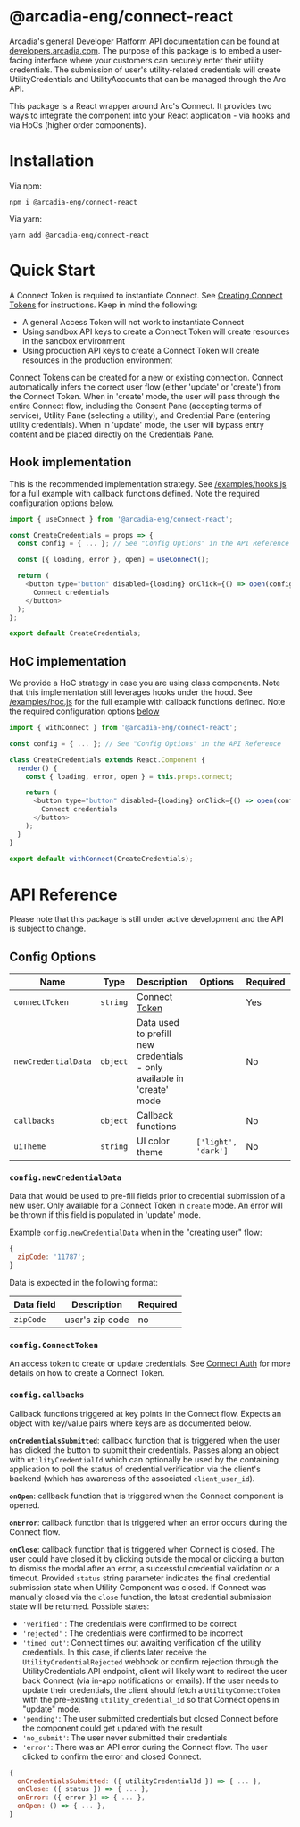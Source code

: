 # @arcadia-eng/connect-react

Arcadia's general Developer Platform API documentation can be found at [developers.arcadia.com](https://developers.arcadia.com). The purpose of this package is to embed a user-facing interface where your customers can securely enter their utility credentials. The submission of user's utility-related credentials will create UtilityCredentials and UtilityAccounts that can be managed through the Arc API.

This package is a React wrapper around Arc's Connect. It provides two ways to integrate the component into your React application - via hooks and via HoCs (higher order components).

# Installation

Via npm:

```
npm i @arcadia-eng/connect-react
```

Via yarn:

```
yarn add @arcadia-eng/connect-react
```

# Quick Start

A Connect Token is required to instantiate Connect. See [Creating Connect Tokens](https://developers.arcadia.com/#section/Authentication/Connect) for instructions. Keep in mind the following:

- A general Access Token will not work to instantiate Connect
- Using sandbox API keys to create a Connect Token will create resources in the sandbox environment
- Using production API keys to create a Connect Token will create resources in the production environment

Connect Tokens can be created for a new or existing connection. Connect automatically infers the correct user flow (either 'update' or 'create') from the Connect Token. When in 'create' mode, the user will pass through the entire Connect flow, including the Consent Pane (accepting terms of service), Utility Pane (selecting a utility), and Credential Pane (entering utility credentials). When in 'update' mode, the user will bypass entry content and be placed directly on the Credentials Pane.

## Hook implementation

This is the recommended implementation strategy. See [/examples/hooks.js](./examples/hook.js) for a full example with callback functions defined. Note the required configuration options [below](#config-options).

```javascript
import { useConnect } from '@arcadia-eng/connect-react';

const CreateCredentials = props => {
  const config = { ... }; // See "Config Options" in the API Reference

  const [{ loading, error }, open] = useConnect();

  return (
    <button type="button" disabled={loading} onClick={() => open(config)}>
      Connect credentials
    </button>
  );
};

export default CreateCredentials;
```

## HoC implementation

We provide a HoC strategy in case you are using class components. Note that this implementation still leverages hooks under the hood. See [/examples/hoc.js](./examples/hoc.js) for the full example with callback functions defined. Note the required configuration options [below](#config-options)

```javascript
import { withConnect } from '@arcadia-eng/connect-react';

const config = { ... }; // See "Config Options" in the API Reference

class CreateCredentials extends React.Component {
  render() {
    const { loading, error, open } = this.props.connect;

    return (
      <button type="button" disabled={loading} onClick={() => open(config)}>
        Connect credentials
      </button>
    );
  }
}

export default withConnect(CreateCredentials);
```

# API Reference

Please note that this package is still under active development and the API is subject to change.

## Config Options

| Name                | Type     | Description                                                                     | Options             | Required | Default |
| ------------------- | -------- | ------------------------------------------------------------------------------- | ------------------- | -------- | ------- |
| `connectToken`      | `string` | [Connect Token](https://developers.arcadia.com/#section/Authentication/Connect) |                     | Yes      | none    |
| `newCredentialData` | `object` | Data used to prefill new credentials - only available in 'create' mode          |                     | No       | none    |
| `callbacks`         | `object` | Callback functions                                                              |                     | No       | none    |
| `uiTheme`           | `string` | UI color theme                                                                  | `['light', 'dark']` | No       | 'light' |

### `config.newCredentialData`

Data that would be used to pre-fill fields prior to credential submission of a new user. Only available for a Connect Token in `create` mode. An error will be thrown if this field is populated in 'update' mode.

Example `config.newCredentialData` when in the "creating user" flow:

```javascript
{
  zipCode: '11787';
}
```

Data is expected in the following format:

| Data field | Description     | Required |
| ---------- | --------------- | -------- |
| `zipCode`  | user's zip code | no       |

### `config.ConnectToken`

An access token to create or update credentials. See [Connect Auth](https://developers.arcadia.com/#section/Authentication/Connect) for more details on how to create a Connect Token.

### `config.callbacks`

Callback functions triggered at key points in the Connect flow. Expects an object with key/value pairs where keys are as documented below.

**`onCredentialsSubmitted`**: callback function that is triggered when the user has clicked the button to submit their credentials. Passes along an object with `utilityCredentialId` which can optionally be used by the containing application to poll the status of credential verification via the client's backend (which has awareness of the associated `client_user_id`).

**`onOpen`**: callback function that is triggered when the Connect component is opened.

**`onError`**: callback function that is triggered when an error occurs during the Connect flow.

**`onClose`**: callback function that is triggered when Connect is closed. The user could have closed it by clicking outside the modal or clicking a button to dismiss the modal after an error, a successful credential validation or a timeout. Provided `status` string parameter indicates the final credential submission state when Utility Component was closed. If Connect was manually closed via the `close` function, the latest credential submission state will be returned. Possible states:

- `'verified'` : The credentials were confirmed to be correct
- `'rejected'` : The credentials were confirmed to be incorrect
- `'timed_out'`: Connect times out awaiting verification of the utility credentials. In this case, if clients later receive the `UtilityCredentialRejected` webhook or confirm rejection through the UtilityCredentials API endpoint, client will likely want to redirect the user back Connect (via in-app notifications or emails). If the user needs to update their credentials, the client should fetch a `UtilityConnectToken` with the pre-existing `utility_credential_id` so that Connect opens in "update" mode.
- `'pending'`: The user submitted credentials but closed Connect before the component could get updated with the result
- `'no_submit'`: The user never submitted their credentials
- `'error'`: There was an API error during the Connect flow. The user clicked to confirm the error and closed Connect.

```javascript
{
  onCredentialsSubmitted: ({ utilityCredentialId }) => { ... },
  onClose: ({ status }) => { ... },
  onError: ({ error }) => { ... },
  onOpen: () => { ... },
}
```
